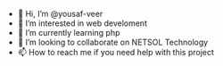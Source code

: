 - 👋 Hi, I’m @yousaf-veer
- 👀 I’m interested in web develoment
- 🌱 I’m currently learning php
- 💞️ I’m looking to collaborate on NETSOL Technology
- 📫 How to reach me if you need help with this project

<!---
yousaf-veer/yousaf-veer is a ✨ special ✨ repository because its `README.md` (this file) appears on your GitHub profile.
You can click the Preview link to take a look at your changes.
--->
